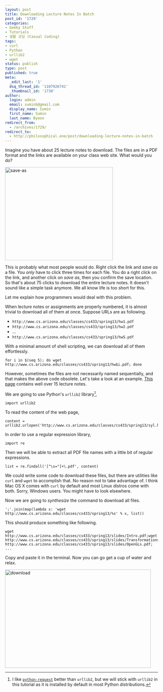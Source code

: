 ```yaml
---
layout: post
title: Downloading Lecture Notes In Batch
post_id: '1729'
categories:
- Geeky Stuff
- Tutorials
- 생활 코딩 (Casual Coding)
tags:
- curl
- Python
- urllib2
- wget
status: publish
type: post
published: true
meta:
  _edit_last: '1'
  dsq_thread_id: '1107926741'
  _thumbnail_id: '1730'
author:
  login: admin
  email: suminb@gmail.com
  display_name: Sumin
  first_name: Sumin
  last_name: Byeon
redirect_from:
  - /archives/1729/
redirect_to:
  - http://philosophical.one/post/downloading-lecture-notes-in-batch
---
```

Imagine you have about 25 lecture notes to download. The files are in a PDF format and the links are available on your class web site. What would you do?

<img src="/wp-content/uploads/2013/02/save-as.png" alt="save-as" width="355" height="306" class="aligncenter size-full wp-image-1730" />

This is probably what most people would do. Right click the link and *save as* a file. You *only* have to click three times for each file. You do a right click on the link, and another click on *save as*, then you confirm the save location. So that's about 75 clicks to download the entire lecture notes. It doesn't sound like a simple task anymore. We all know life is too short for this.

Let me explain how programmers would deal with this problem.

When lecture notes or assignments are properly numbered, it is almost trivial to download all of them at once. Suppose URLs are as following.

* `http://www.cs.arizona.edu/classes/cs433/spring13/hw1.pdf`
* `http://www.cs.arizona.edu/classes/cs433/spring13/hw2.pdf`
* ...
* `http://www.cs.arizona.edu/classes/cs433/spring13/hw5.pdf`

With a minimal amount of shell scripting, we can download all of them effortlessly.

    for i in $(seq 5); do wget http://www.cs.arizona.edu/classes/cs433/spring13/hw$i.pdf; done

However, sometimes the files are not necessarily named sequentially, and that makes the above code obsolete. Let's take a look at an example. [This page](http://www.cs.arizona.edu/classes/cs433/spring13/syl.html) contains well over 15 lecture notes.

We are going to use Python's `urllib2` library[^1],

    import urllib2

To read the content of the web page,

    content = urllib2.urlopen('http://www.cs.arizona.edu/classes/cs433/spring13/syl.html').read()

In order to use a regular expression library,

    import re

Then we will be able to extract all PDF file names with a little bit of regular expressions.

    list = re.findall('[^\s="]+\.pdf', content)

We could write some code to download these files, but there are utilities like `curl` and `wget` to accomplish that. No reason not to take advantage of. I think Mac OS X comes with `curl` by default and most Linux distros come with both. Sorry, Windows users. You might have to look elsewhere.

Now we are going to *synthesize* the command to download all files.

    ';'.join(map(lambda x: 'wget http://www.cs.arizona.edu/classes/cs433/spring13/%s' % x, list))

This should produce something like following.

    wget http://www.cs.arizona.edu/classes/cs433/spring13/slides/Intro.pdf;wget http://www.cs.arizona.edu/classes/cs433/spring13/slides/Transformations2D.pdf;wget http://www.cs.arizona.edu/classes/cs433/spring13/slides/OpenGLs.pdf; ...

Copy and paste it in the terminal. Now you can go get a cup of water and relax.

<a href="/wp-content/uploads/2013/02/download.png"><img src="/wp-content/uploads/2013/02/download-480x323.png" alt="download" width="480" height="323" class="aligncenter size-medium wp-image-1731" /></a>

[^1]: I like [`python-request`](http://docs.python-requests.org/en/latest/) better than `urllib2`, but we will stick with `urllib2` in this tutorial as it is installed by default in most Python distributions.

